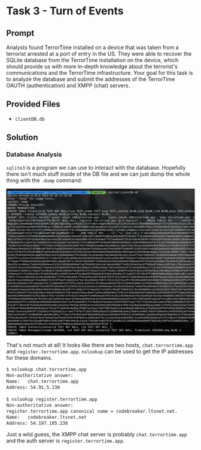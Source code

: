 # Task 3 - Turn of Events

## Prompt

Analysts found TerrorTime installed on a device that was taken from a terrorist arrested at a port of entry in the US. They were able to recover the SQLite database from the TerrorTime installation on the device, which should provide us with more in-depth knowledge about the terrorist's communications and the TerrorTime infrastructure. Your goal for this task is to analyze the database and submit the addresses of the TerrorTime OAUTH (authentication) and XMPP (chat) servers.

## Provided Files

* `clientDB.db`

## Solution

### Database Analysis

`sqlite3` is a program we can use to interact with the database. Hopefully there isn't much stuff inside of the DB file and we can just dump the whole thing with the `.dump` command:

![SQLite Dump](images/dump.png)

That's not much at all! It looks like there are two hosts, `chat.terrortime.app` and `register.terrortime.app`. `nslookup` can be used to get the IP addresses for these domains. 

```
$ nslookup chat.terrortime.app
Non-authoritative answer:
Name:	chat.terrortime.app
Address: 54.91.5.130

$ nslookup register.terrortime.app
Non-authoritative answer:
register.terrortime.app	canonical name = codebreaker.ltsnet.net.
Name:	codebreaker.ltsnet.net
Address: 54.197.185.236
```

Just a wild guess, the XMPP chat server is probably `chat.terrortime.app` and the auth server is `register.terrortime.app`.
